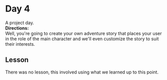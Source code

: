 # Day 4
A project day.\
**Directions:**\
Well, you're going to create your own adventure story that places your user in the role of the main character and we'll even customize the story to suit their interests.
## Lesson
There was no lesson, this involved using what we learned up to this point. 
